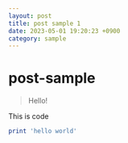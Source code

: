 ```yaml
---
layout: post
title: post sample 1
date: 2023-05-01 19:20:23 +0900
category: sample
---
```


# post-sample

> Hello!

This is code

```ruby
print 'hello world'
```
